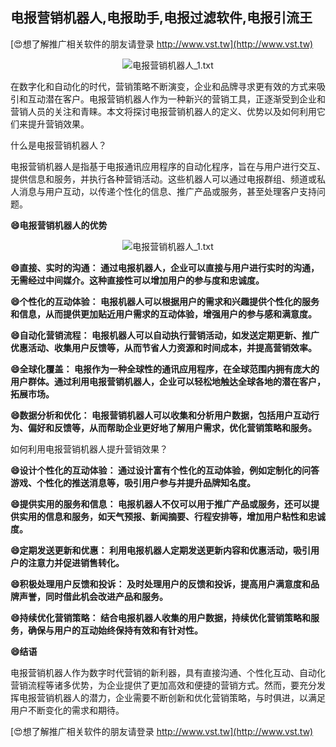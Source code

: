 ## **电报营销机器人,电报助手,电报过滤软件,电报引流王**

[😍想了解推广相关软件的朋友请登录 http://www.vst.tw](http://www.vst.tw)

 <center><img src="https://vst.tw/MP4/tuiguang/png/0.png" alt="电报营销机器人_1.txt"></center>

在数字化和自动化的时代，营销策略不断演变，企业和品牌寻求更有效的方式来吸引和互动潜在客户。电报营销机器人作为一种新兴的营销工具，正逐渐受到企业和营销人员的关注和青睐。本文将探讨电报营销机器人的定义、优势以及如何利用它们来提升营销效果。

什么是电报营销机器人？

电报营销机器人是指基于电报通讯应用程序的自动化程序，旨在与用户进行交互、提供信息和服务，并执行各种营销活动。这些机器人可以通过电报群组、频道或私人消息与用户互动，以传递个性化的信息、推广产品或服务，甚至处理客户支持问题。

**😄电报营销机器人的优势**

 <center><img src="https://vst.tw/MP4/tuiguang/png/0.png" alt="电报营销机器人_1.txt"></center>

**😄直接、实时的沟通： 通过电报机器人，企业可以直接与用户进行实时的沟通，无需经过中间媒介。这种直接性可以增加用户的参与度和忠诚度。**

**😄个性化的互动体验： 电报机器人可以根据用户的需求和兴趣提供个性化的服务和信息，从而提供更加贴近用户需求的互动体验，增强用户的参与感和满意度。**

**😄自动化营销流程： 电报机器人可以自动执行营销活动，如发送定期更新、推广优惠活动、收集用户反馈等，从而节省人力资源和时间成本，并提高营销效率。**

**😄全球化覆盖： 电报作为一种全球性的通讯应用程序，在全球范围内拥有庞大的用户群体。通过利用电报营销机器人，企业可以轻松地触达全球各地的潜在客户，拓展市场。**

**😄数据分析和优化： 电报营销机器人可以收集和分析用户数据，包括用户互动行为、偏好和反馈等，从而帮助企业更好地了解用户需求，优化营销策略和服务。**

如何利用电报营销机器人提升营销效果？

**😄设计个性化的互动体验： 通过设计富有个性化的互动体验，例如定制化的问答游戏、个性化的推送消息等，吸引用户参与并提升品牌知名度。**

**😄提供实用的服务和信息： 电报机器人不仅可以用于推广产品或服务，还可以提供实用的信息和服务，如天气预报、新闻摘要、行程安排等，增加用户粘性和忠诚度。**

**😄定期发送更新和优惠： 利用电报机器人定期发送更新内容和优惠活动，吸引用户的注意力并促进销售转化。**

**😄积极处理用户反馈和投诉： 及时处理用户的反馈和投诉，提高用户满意度和品牌声誉，同时借此机会改进产品和服务。**

**😄持续优化营销策略： 结合电报机器人收集的用户数据，持续优化营销策略和服务，确保与用户的互动始终保持有效和有针对性。**

**😄结语**

电报营销机器人作为数字时代营销的新利器，具有直接沟通、个性化互动、自动化营销流程等诸多优势，为企业提供了更加高效和便捷的营销方式。然而，要充分发挥电报营销机器人的潜力，企业需要不断创新和优化营销策略，与时俱进，以满足用户不断变化的需求和期待。

[😍想了解推广相关软件的朋友请登录 http://www.vst.tw](http://www.vst.tw)



